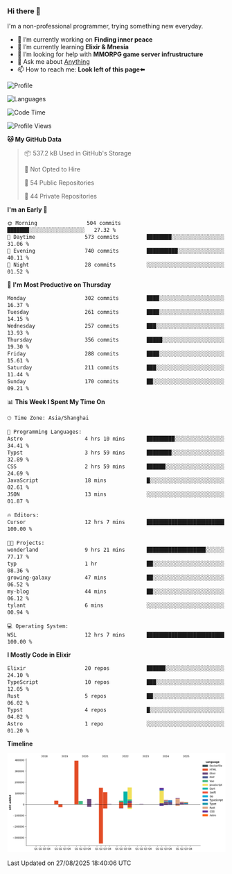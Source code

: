 ### Hi there 👋

I'm a non-professional programmer, trying something new everyday.

<!--
**dyzdyz010/dyzdyz010** is a ✨ _special_ ✨ repository because its `README.md` (this file) appears on your GitHub profile.
-->

- 🔭 I’m currently working on **Finding inner peace**
- 🌱 I’m currently learning **Elixir & Mnesia**
- 🤔 I’m looking for help with **MMORPG game server infrustructure**
- 💬 Ask me about [Anything](https://github.com/dyzdyz010/dyzdyz010/issues)
- 📫 How to reach me: **Look left of this page⬅️**

<!-- - 👯 I’m looking to collaborate on
- 😄 Pronouns: ...
- ⚡ Fun fact: ...
 -->
 
![Profile](https://github-readme-stats.vercel.app/api?username=dyzdyz010&count_private=true&show_icons=true&theme=dracula)

![Languages](https://github-readme-stats.vercel.app/api/top-langs/?username=dyzdyz010&layout=compact&theme=dracula)

<!--START_SECTION:waka-->
![Code Time](http://img.shields.io/badge/Code%20Time-2%2C069%20hrs%2010%20mins-blue)

![Profile Views](http://img.shields.io/badge/Profile%20Views-0-blue)

**🐱 My GitHub Data** 

> 📦 537.2 kB Used in GitHub's Storage 
 > 
> 🚫 Not Opted to Hire
 > 
> 📜 54 Public Repositories 
 > 
> 🔑 44 Private Repositories 
 > 
**I'm an Early 🐤** 

```text
🌞 Morning                504 commits         ███████░░░░░░░░░░░░░░░░░░   27.32 % 
🌆 Daytime                573 commits         ████████░░░░░░░░░░░░░░░░░   31.06 % 
🌃 Evening                740 commits         ██████████░░░░░░░░░░░░░░░   40.11 % 
🌙 Night                  28 commits          ░░░░░░░░░░░░░░░░░░░░░░░░░   01.52 % 
```
📅 **I'm Most Productive on Thursday** 

```text
Monday                   302 commits         ████░░░░░░░░░░░░░░░░░░░░░   16.37 % 
Tuesday                  261 commits         ████░░░░░░░░░░░░░░░░░░░░░   14.15 % 
Wednesday                257 commits         ███░░░░░░░░░░░░░░░░░░░░░░   13.93 % 
Thursday                 356 commits         █████░░░░░░░░░░░░░░░░░░░░   19.30 % 
Friday                   288 commits         ████░░░░░░░░░░░░░░░░░░░░░   15.61 % 
Saturday                 211 commits         ███░░░░░░░░░░░░░░░░░░░░░░   11.44 % 
Sunday                   170 commits         ██░░░░░░░░░░░░░░░░░░░░░░░   09.21 % 
```


📊 **This Week I Spent My Time On** 

```text
🕑︎ Time Zone: Asia/Shanghai

💬 Programming Languages: 
Astro                    4 hrs 10 mins       █████████░░░░░░░░░░░░░░░░   34.41 % 
Typst                    3 hrs 59 mins       ████████░░░░░░░░░░░░░░░░░   32.89 % 
CSS                      2 hrs 59 mins       ██████░░░░░░░░░░░░░░░░░░░   24.69 % 
JavaScript               18 mins             █░░░░░░░░░░░░░░░░░░░░░░░░   02.61 % 
JSON                     13 mins             ░░░░░░░░░░░░░░░░░░░░░░░░░   01.87 % 

🔥 Editors: 
Cursor                   12 hrs 7 mins       █████████████████████████   100.00 % 

🐱‍💻 Projects: 
wonderland               9 hrs 21 mins       ███████████████████░░░░░░   77.17 % 
typ                      1 hr                ██░░░░░░░░░░░░░░░░░░░░░░░   08.36 % 
growing-galaxy           47 mins             ██░░░░░░░░░░░░░░░░░░░░░░░   06.52 % 
my-blog                  44 mins             ██░░░░░░░░░░░░░░░░░░░░░░░   06.12 % 
tylant                   6 mins              ░░░░░░░░░░░░░░░░░░░░░░░░░   00.94 % 

💻 Operating System: 
WSL                      12 hrs 7 mins       █████████████████████████   100.00 % 
```

**I Mostly Code in Elixir** 

```text
Elixir                   20 repos            ██████░░░░░░░░░░░░░░░░░░░   24.10 % 
TypeScript               10 repos            ███░░░░░░░░░░░░░░░░░░░░░░   12.05 % 
Rust                     5 repos             ██░░░░░░░░░░░░░░░░░░░░░░░   06.02 % 
Typst                    4 repos             █░░░░░░░░░░░░░░░░░░░░░░░░   04.82 % 
Astro                    1 repo              ░░░░░░░░░░░░░░░░░░░░░░░░░   01.20 % 
```



**Timeline**

![Lines of Code chart](https://raw.githubusercontent.com/dyzdyz010/dyzdyz010/master/assets/bar_graph.png)


 Last Updated on 27/08/2025 18:40:06 UTC
<!--END_SECTION:waka-->
